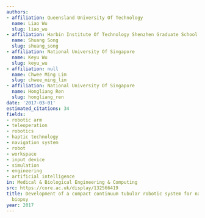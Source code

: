 ```yaml
---
authors:
- affiliation: Queensland University Of Technology
  name: Liao Wu
  slug: liao_wu
- affiliation: Harbin Institute Of Technology Shenzhen Graduate School
  name: Shuang Song
  slug: shuang_song
- affiliation: National University Of Singapore
  name: Keyu Wu
  slug: keyu_wu
- affiliation: null
  name: Chwee Ming Lim
  slug: chwee_ming_lim
- affiliation: National University Of Singapore
  name: Hongliang Ren
  slug: hongliang_ren
date: '2017-03-01'
estimated_citations: 34
fields:
- robotic arm
- teleoperation
- robotics
- haptic technology
- navigation system
- robot
- workspace
- input device
- simulation
- engineering
- artificial intelligence
in: Medical & Biological Engineering & Computing
src: https://core.ac.uk/display/132566419
title: Development of a compact continuum tubular robotic system for nasopharyngeal
  biopsy
year: 2017
---
```


